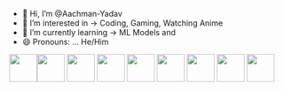 - 👋 Hi, I’m @Aachman-Yadav
- 👀 I’m interested in -> Coding, Gaming, Watching Anime
- 🌱 I’m currently learning -> ML Models and 
- 😄 Pronouns: ... He/Him

<img height="50" src="https://raw.githubusercontent.com/marwin1991/profile-technology-icons/refs/heads/main/icons/c++.png"><img height="50" src="https://raw.githubusercontent.com/marwin1991/profile-technology-icons/refs/heads/main/icons/c.png">
<img height="50" src="https://raw.githubusercontent.com/marwin1991/profile-technology-icons/refs/heads/main/icons/html.png">
<img height="50" src="https://raw.githubusercontent.com/marwin1991/profile-technology-icons/refs/heads/main/icons/css.png">
<img height="50" src="https://raw.githubusercontent.com/marwin1991/profile-technology-icons/refs/heads/main/icons/javascript.png">
<img height="50" src="https://raw.githubusercontent.com/marwin1991/profile-technology-icons/refs/heads/main/icons/python.png">
<img height="50" src="https://raw.githubusercontent.com/marwin1991/profile-technology-icons/refs/heads/main/icons/numpy.png">
<img height="50" src="https://raw.githubusercontent.com/marwin1991/profile-technology-icons/refs/heads/main/icons/pandas.png">
<img height="50" src="https://raw.githubusercontent.com/marwin1991/profile-technology-icons/refs/heads/main/icons/mysql.png">
<!---
Aachman-Yadav/Aachman-Yadav is a ✨ special ✨ repository because its `README.md` (this file) appears on your GitHub profile.
You can click the Preview link to take a look at your changes.
--->

